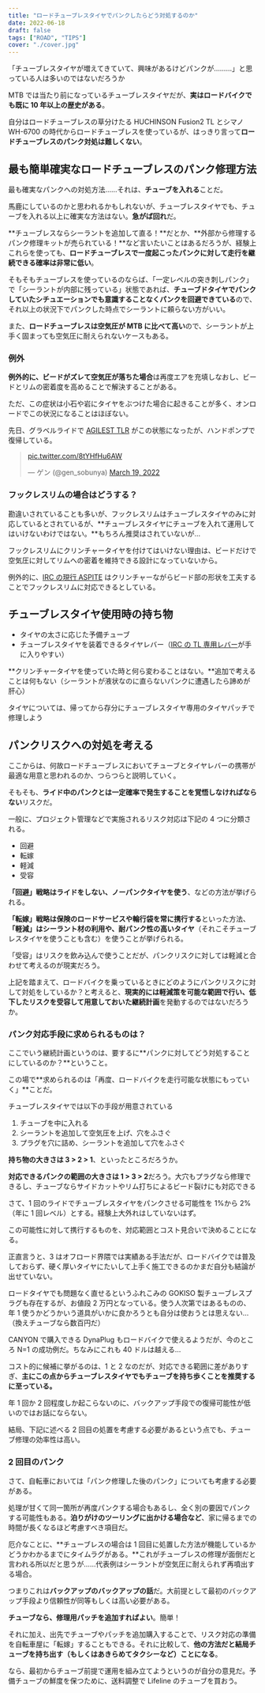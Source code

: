 ```yaml
---
title: "ロードチューブレスタイヤでパンクしたらどう対処するのか"
date: 2022-06-18
draft: false
tags: ["ROAD", "TIPS"]
cover: "./cover.jpg"
---
```


「チューブレスタイヤが増えてきていて、興味があるけどパンクが………」と思っている人は多いのではないだろうか

MTB では当たり前になっているチューブレスタイヤだが、**実はロードバイクでも既に 10 年以上の歴史がある**。

自分はロードチューブレスの草分けたる HUCHINSON Fusion2 TL とシマノ WH-6700 の時代からロードチューブレスを使っているが、はっきり言って**ロードチューブレスのパンク対処は難しくない**。

<LinkBox url="https://paypaymall.yahoo.co.jp/store/cycle-yoshida/item/00640458/" linkUrl="https://ck.jp.ap.valuecommerce.com/servlet/referral?sid=3171302&pid=887657037&vc_url=https%3A%2F%2Fpaypaymall.yahoo.co.jp%2Fstore%2Fcycle-yoshida%2Fitem%2F00640458%2F" />

## 最も簡単確実なロードチューブレスのパンク修理方法

最も確実なパンクへの対処方法……それは、**チューブを入れる**ことだ。

馬鹿にしているのかと思われるかもしれないが、チューブレスタイヤでも、チューブを入れる以上に確実な方法はない。**急がば回れ**だ。

**チューブレスならシーラントを追加して直る！**だとか、**外部から修理するパンク修理キットが売られている！**など言いたいことはあるだろうが、経験上これらを使っても、**ロードチューブレスで一度起こったパンクに対して走行を継続できる確率は非常に低い**。

そもそもチューブレスを使っているのならば、「一定レベルの突き刺しパンク」で「シーラントが内部に残っている」状態であれば、**チューブドタイヤでパンクしていたシチュエーションでも意識することなくパンクを回避できている**ので、それ以上の状況下でパンクした時点でシーラントに頼らない方がいい。

また、**ロードチューブレスは空気圧が MTB に比べて高い**ので、シーラントが上手く固まっても空気圧に耐えられないケースもある。

### 例外

**例外的に、ビードがズレて空気圧が落ちた場合**は再度エアを充填しなおし、ビードとリムの密着度を高めることで解決することがある。

ただ、この症状は小石や岩にタイヤをぶつけた場合に起きることが多く、オンロードでこの状況になることはほぼない。

先日、グラベルライドで [AGILEST TLR](https://store.shopping.yahoo.co.jp/worldcycle/PAN-Q-F730TR-AG-B.html) がこの状態になったが、ハンドポンプで復帰している。

<blockquote class="twitter-tweet">
  <p lang="und" dir="ltr">
    <a href="https://t.co/8tYHfHu6AW">pic.twitter.com/8tYHfHu6AW</a>
  </p>
  &mdash; ゲン (@gen_sobunya) <a href="https://twitter.com/gen_sobunya/status/1505328327833550850?ref_src=twsrc%5Etfw">March 19, 2022</a>
</blockquote>

### フックレスリムの場合はどうする？

勘違いされていることも多いが、フックレスリムはチューブレスタイヤのみに対応しているとされているが、**チューブレスタイヤにチューブを入れて運用してはいけないわけではない。**もちろん推奨はされていないが…

フックレスリムにクリンチャータイヤを付けてはいけない理由は、ビードだけで空気圧に対してリムへの密着を維持できる設計になっていないから。

例外的に、[IRC の現行 ASPITE](https://ck.jp.ap.valuecommerce.com/servlet/referral?sid=3171302&pid=887657037&vc_url=https%3A%2F%2Fstore.shopping.yahoo.co.jp%2Fworldcycle%2Firc-q-190167.html) はクリンチャーながらビード部の形状を工夫することでフックレスリムに対応できるとしている。

## チューブレスタイヤ使用時の持ち物

- タイヤの太さに応じた予備チューブ
- チューブレスタイヤを装着できるタイヤレバー（[IRC の TL 専用レバー](https://amzn.to/3tIWkHA)が手に入りやすい）

**クリンチャータイヤを使っていた時と何ら変わることはない。**追加で考えることは何もない（シーラントが液状なのに直らないパンクに遭遇したら諦めが肝心）

タイヤについては、帰ってから存分にチューブレスタイヤ専用のタイヤパッチで修理しよう

<LinkBox url="https://www.amazon.co.jp/dp/B075FL9MNK/" isAmazonLink />

## パンクリスクへの対処を考える

ここからは、何故ロードチューブレスにおいてチューブとタイヤレバーの携帯が最適な用意と思われるのか、つらつらと説明していく。

そもそも、**ライド中のパンクとは一定確率で発生することを覚悟しなければならない**リスクだ。

一般に、プロジェクト管理などで実施されるリスク対応は下記の 4 つに分類される。

- 回避
- 転嫁
- 軽減
- 受容

**「回避」戦略はライドをしない、ノーパンクタイヤを使う**、などの方法が挙げられる。

**「転嫁」戦略は保険のロードサービスや輪行袋を常に携行する**といった方法、**「軽減」はシーラント材の利用や、耐パンク性の高いタイヤ**（それこそチューブレスタイヤを使うことも含む）を使うことが挙げられる。

「受容」はリスクを飲み込んで使うことだが、パンクリスクに対しては軽減と合わせて考えるのが現実だろう。

上記を踏まえて、ロードバイクを乗っているときにどのようにパンクリスクに対して対処をしているか？と考えると、**現実的には軽減策を可能な範囲で行い、低下したリスクを受容して用意しておいた継続計画**を発動するのではないだろうか。

### パンク対応手段に求められるものは？

ここでいう継続計画というのは、要するに**パンクに対してどう対処することにしているのか？**ということ。

この場で**求められるのは「再度、ロードバイクを走行可能な状態にもっていく」**ことだ。

チューブレスタイヤでは以下の手段が用意されている

1. チューブを中に入れる
2. シーラントを追加して空気圧を上げ、穴をふさぐ
3. プラグを穴に詰め、シーラントを追加して穴をふさぐ

**持ち物の大きさは 3 > 2 > 1**、といったところだろうか。

**対応できるパンクの範囲の大きさは 1 > 3 > 2**だろう。大穴もプラグなら修理できるし、チューブならサイドカットやリム打ちによるビード裂けにも対応できる

さて、1 回のライドでチューブレスタイヤをパンクさせる可能性を 1%から 2%（年に 1 回レベル）とする。経験上大外れはしていないはず。

この可能性に対して携行するものを、対応範囲とコスト見合いで決めることになる。

正直言うと、3 はオフロード界隈では実績ある手法だが、ロードバイクでは普及しておらず、硬く厚いタイヤにたいして上手く施工できるのかまだ自分も結論が出せていない。

ロードタイヤでも問題なく直せるというふれこみの GOKISO 製チューブレスプラグも存在するが、お値段 2 万円となっている。使う人次第ではあるものの、年 1 使うかどうかいう道具がいかに良かろうとも自分は使おうとは思えない…（換えチューブなら数百円だ）

<LinkBox url="https://www.cyclowired.jp/news/node/366651" />

CANYON で購入できる DynaPlug もロードバイクで使えるようだが、今のところ N=1 の成功例だ。ちなみにこれも 40 ドルは越える…

コスト的に候補に挙がるのは、1 と 2 なのだが、対応できる範囲に差がありすぎ、**主にこの点からチューブレスタイヤでもチューブを持ち歩くことを推奨するに至っている。**

年 1 回か 2 回程度しか起こらないのに、バックアップ手段での復帰可能性が低いのではお話にならない。

結局、下記に述べる 2 回目の処置を考慮する必要があるという点でも、チューブ修理の効率性は高い。

### 2 回目のパンク

さて、自転車においては「パンク修理した後のパンク」についても考慮する必要がある。

処理が甘くて同一箇所が再度パンクする場合もあるし、全く別の要因でパンクする可能性もある。**泊りがけのツーリングに出かける場合など**、家に帰るまでの時間が長くなるほど考慮すべき項目だ。

厄介なことに、**チューブレスの場合は 1 回目に処置した方法が機能しているかどうかわかるまでにタイムラグがある。**これがチューブレスの修理が面倒だと言われる所以だと思うが……代表例はシーラントが空気圧に耐えられず再噴出する場合。

つまりこれは**バックアップのバックアップの話**だ。大前提として最初のバックアップ手段より信頼性が同等もしくは高い必要がある。

**チューブなら、修理用パッチを追加すればよい**。簡単！

それに加え、出先でチューブやパッチを追加購入することで、リスク対応の準備を自転車屋に「転嫁」することもできる。それに比較して、**他の方法だと結局チューブを持ち出す（もしくはあきらめてタクシーなど）ことになる**。

なら、最初からチューブ前提で運用を組み立てようというのが自分の意見だ。予備チューブの鮮度を保つために、送料調整で Lifeline のチューブを買おう。

<LinkBox url="https://www.wiggle.jp/lifeline-%E3%83%AD%E3%83%BC%E3%83%89%E3%82%A4%E3%83%B3%E3%83%8A%E3%83%BC%E3%83%81%E3%83%A5%E3%83%BC%E3%83%96-%E3%83%AF%E3%82%A4%E3%83%89%E3%82%BF%E3%82%A4%E3%83%97-" linkUrl="https:////ck.jp.ap.valuecommerce.com/servlet/referral?sid=3171302&pid=886932159&vc_url=https%3A%2F%2Fwww.wiggle.jp%2Flifeline-%25E3%2583%25AD%25E3%2583%25BC%25E3%2583%2589%25E3%2582%25A4%25E3%2583%25B3%25E3%2583%258A%25E3%2583%25BC%25E3%2583%2581%25E3%2583%25A5%25E3%2583%25BC%25E3%2583%2596-%25E3%2583%25AF%25E3%2582%25A4%25E3%2583%2589%25E3%2582%25BF%25E3%2582%25A4%25E3%2583%2597-%3Futm_source%3Dvaluecommerce%26utm_medium%3Daffiliates%26utm_campaign%3Daffiliate-website" />
